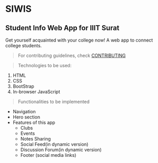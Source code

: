 # SIWIS

## Student Info Web App for IIIT Surat

Get yourself acquainted with your college now! A web app to connect college students.


> For contributing guidelines, check [CONTRIBUTING](./contrib.md)

> Technologies to be used: 
1. HTML
2. CSS
3. BootStrap
4. In-browser JavaScript

> Functionalities to be implemented 
- Navigation
- Hero section
- Features of this app
    - Clubs
    - Events
    - Notes Sharing
    - Social Feed(in dynamic version)
    - Discussion Forum(in dynamic version)
    - Footer (social media links)
